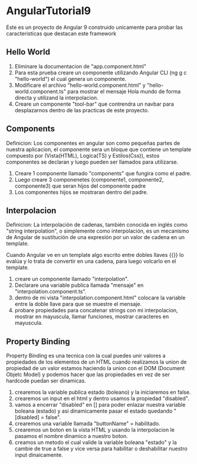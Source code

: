 # AngularTutorial9

Este es un proyecto de Angular 9 construido unicamente para probar las caracteristicas que destacan este framework

## Hello World
1) Eliminare la documentacion de "app.component.html"
2) Para esta prueba creare un componente utilizando Angular CLI (ng g c "hello-world") el cual genera un componente.
3) Modificare el archivo "hello-world.component.html" y "hello-world.component.ts" para mostrar el mensaje Hola mundo de forma directa y utilizand la interpolacion.  
4) Creare un componente "tool-bar" que contrendra un navbar para desplazarnos dentro de las practicas de este proyecto.

## Components
Definicion: Los componentes en angular son como pequeñas partes de nuestra aplicacion, el componente sera un bloque que contiene un template compuesto por (Vista(HTML), Logica(TS) y Estilos(Css)), estos componentes se declaran y luego pueden ser llamados para utilizarse. 

1) Creare 1 componente llamado "components" que fungira como el padre.
2) Luego creare 3 componenetes (componente1, componente2, componente3) que seran hijos del componente padre
3) Los componentes hijos se mostraran dentro del padre. 

## Interpolacion
Definicion: La interpolación de cadenas, también conocida en inglés como "string interpolation", o simplemente como interpolación, es un mecanismo de Angular de sustitución de una expresión por un valor de cadena en un template.

Cuando Angular ve en un template algo escrito entre dobles llaves {{}} lo evalúa y lo trata de convertir en una cadena, para luego volcarlo en el template.

1) creare un componente llamado "interpolation".
2) Declarare una variable publica llamada "mensaje" en "interpolation.component.ts".
3) dentro de mi vista "interpolation.component.html" colocare la variable entre la doble llave para que se muestre el mensaje.
4) probare propiedades para concatenar strings con mi interpolacion, mostrar en mayuscula, llamar funciones, mostrar caracteres en mayuscula.

## Property Binding
Property Binding es una tecnica con la cual puedes unir valores a propiedades de los elementos de un HTML
cuando realizamos la union de propiedad de un valor estamos haciendo la union con el DOM (Document Objetc Model) y podemos hacer que las propiedades en vez de ser hardcode puedan ser dinamicas.

1) crearemos la variable publica estado (boleano) y la iniciaremos en false.
2) crearemos un input en el html y dentro usamos la propiedad "disabled".
3) vamos a encerrar "disabled" en [] para poder enlazar nuestra variable boleana (estado) y asi dinamicamente pasar el estado quedando "[disabled] = false".
4) crearemos una variable llamada "buttonName" = habilitado.
5) crearemos un boton en la vista HTML y usando la interpolacion le pasamos el nombre dinamico a nuestro boton.
6) creamos un metodo el cual valide la variable boleana "estado" y  la cambie de true a false y vice versa para habilitar o deshabilitar nuestro input dinaicamente.